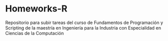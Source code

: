 # Homeworks-R
Repositorio para subir tareas del curso de Fundamentos de Programación y Scripting de la maestría en Ingeniería para la Industria con Especialidad en Ciencias de la Computación
